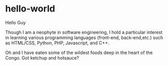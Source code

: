 # hello-world

Hello Guy

Though I am a neophyte in software engineering, I hold a particular interest in learning various programming languages (front-end, back-end,etc.) such as HTML/CSS, Python, PHP, Javascript, and C++.

Oh and I have eaten some of the wildest foods deep in the heart of the Congo. Got ketchup and hotsauce?
